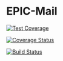 # EPIC-Mail

[![Test Coverage](https://api.codeclimate.com/v1/badges/fedcd971281710565457/test_coverage)](https://codeclimate.com/github/sebaztyn/EPIC-Mail/test_coverage)

[![Coverage Status](https://coveralls.io/repos/github/sebaztyn/EPIC-Mail/badge.svg?branch=develop)](https://coveralls.io/github/sebaztyn/EPIC-Mail?branch=develop)

[![Build Status](https://travis-ci.com/sebaztyn/EPIC-Mail.svg?branch=develop)](https://travis-ci.com/sebaztyn/EPIC-Mail)
